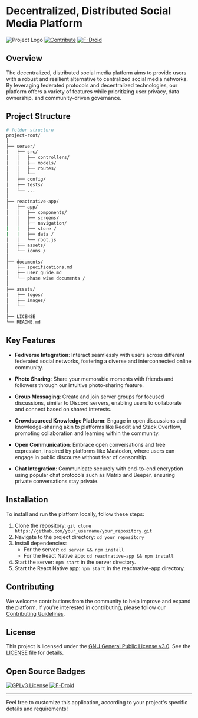 # Decentralized, Distributed Social Media Platform

![Project Logo](assets/logos/project_logo.png)
[![Contribute](https://img.shields.io/badge/Contribute-Here-green.svg)](link_to_contributing_guidelines)
[![F-Droid](https://img.shields.io/badge/Available_on-F--Droid-blue.svg)](https://f-droid.org/)
## Overview

The decentralized, distributed social media platform aims to provide users with a robust and resilient alternative to centralized social media networks. By leveraging federated protocols and decentralized technologies, our platform offers a variety of features while prioritizing user privacy, data ownership, and community-driven governance.

## Project Structure

```bash
# folder structure 
project-root/
│
├── server/
│   ├── src/
│   │   ├── controllers/
│   │   ├── models/
│   │   ├── routes/
│   │   └── 
│   ├── config/
│   ├── tests/
│   └── ...
│
├── reactnative-app/
│   ├── app/
│   │   ├── components/
│   │   ├── screens/
│   │   ├── navigation/
|   |   ├── store /
|   |   ├── data /
│   │   └── root.js
│   ├── assets/
│   └── icons /
│
├── documents/
│   ├── specifications.md
│   ├── user_guide.md
│   └── phase wise documents /
│
├── assets/
│   ├── logos/
│   ├── images/
│   └── 
│
├── LICENSE
└── README.md
```



## Key Features

- **Fediverse Integration**: Interact seamlessly with users across different federated social networks, fostering a diverse and interconnected online community.
  
- **Photo Sharing**: Share your memorable moments with friends and followers through our intuitive photo-sharing feature.
  
- **Group Messaging**: Create and join server groups for focused discussions, similar to Discord servers, enabling users to collaborate and connect based on shared interests.
  
- **Crowdsourced Knowledge Platform**: Engage in open discussions and knowledge-sharing akin to platforms like Reddit and Stack Overflow, promoting collaboration and learning within the community.
  
- **Open Communication**: Embrace open conversations and free expression, inspired by platforms like Mastodon, where users can engage in public discourse without fear of censorship.
  
- **Chat Integration**: Communicate securely with end-to-end encryption using popular chat protocols such as Matrix and Beeper, ensuring private conversations stay private.

## Installation

To install and run the platform locally, follow these steps:

1. Clone the repository: `git clone https://github.com/your_username/your_repository.git`
2. Navigate to the project directory: `cd your_repository`
3. Install dependencies:
   - For the server: `cd server && npm install`
   - For the React Native app: `cd reactnative-app && npm install`
4. Start the server: `npm start` in the server directory.
5. Start the React Native app: `npm start` in the reactnative-app directory.

## Contributing

We welcome contributions from the community to help improve and expand the platform. If you're interested in contributing, please follow our [Contributing Guidelines](link_to_contributing_guidelines).

## License

This project is licensed under the [GNU General Public License v3.0](LICENSE). See the [LICENSE](LICENSE) file for details.

## Open Source Badges

[![GPLv3 License](https://img.shields.io/badge/License-GPLv3-blue.svg)](LICENSE)
[![F-Droid](https://img.shields.io/badge/Available_on-F--Droid-green.svg)](https://f-droid.org/)

---

Feel free to customize this application,  according to your project's specific details and requirements!
